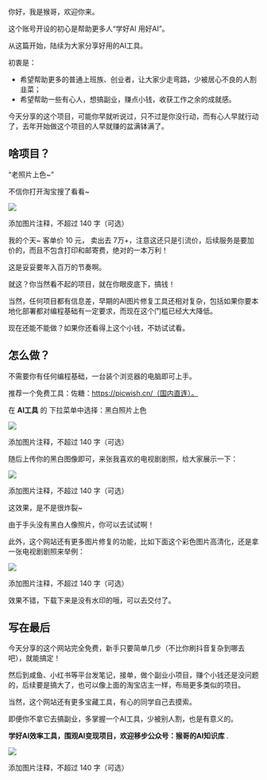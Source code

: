 ﻿你好，我是猴哥，欢迎你来。

这个账号开设的初心是帮助更多人“学好AI 用好AI”。

从这篇开始，陆续为大家分享好用的AI工具。

初衷是：

- 希望帮助更多的普通上班族、创业者，让大家少走弯路，少被居心不良的人割韭菜；
- 希望帮助一些有心人，想搞副业，赚点小钱，收获工作之余的成就感。

今天分享的这个项目，可能你早就听说过，只不过是你没行动，而有心人早就行动了，去年开始做这个项目的人早就赚的盆满钵满了。

## 啥项目？

“老照片上色~”

不信你打开淘宝搜了看看~ 

![](https://axcvs2xtkbpq.objectstorage.ap-singapore-1.oci.customer-oci.com/n/axcvs2xtkbpq/b/bucket-20240802-0845/o/v2-73938d2d0a55077474bf6cb113057064_1440w.png)





添加图片注释，不超过 140 字（可选）

我的个天~  客单价 10 元， 卖出去 7万+，注意这还只是引流价，后续服务是要加价的，而且不包含打印和邮寄费，绝对的一本万利！

这是妥妥要年入百万的节奏啊。

就这？你当然看不起的项目，就在你眼皮底下，搞钱！

当然，任何项目都有信息差，早期的AI图片修复工具还相对复杂，包括如果你要本地化部署都对编程基础有一定要求，而现在这个门槛已经大大降低。

现在还能不能做？如果你还看得上这个小钱，不妨试试看。

## 怎么做？

不需要你有任何编程基础，一台装个浏览器的电脑即可上手。

推荐一个免费工具：佐糖：https://picwish.cn/（国内直连）。

在 **AI工具** 的 下拉菜单中选择：黑白照片上色 

![](https://axcvs2xtkbpq.objectstorage.ap-singapore-1.oci.customer-oci.com/n/axcvs2xtkbpq/b/bucket-20240802-0845/o/v2-9fd57c38e1ceba4167018be2a803db8c_1440w.png)





添加图片注释，不超过 140 字（可选）

 随后上传你的黑白图像即可，来张我喜欢的电视剧剧照，给大家展示一下： 

![](https://axcvs2xtkbpq.objectstorage.ap-singapore-1.oci.customer-oci.com/n/axcvs2xtkbpq/b/bucket-20240802-0845/o/v2-2541367a861d04d51bcca56283cdb2c6_1440w.png)





添加图片注释，不超过 140 字（可选）

 这效果，是不是很炸裂~

由于手头没有黑白人像照片，你可以去试试啊！

此外，这个网站还有更多图片修复的功能，比如下面这个彩色图片高清化，还是拿一张电视剧剧照来举例： 

![](https://axcvs2xtkbpq.objectstorage.ap-singapore-1.oci.customer-oci.com/n/axcvs2xtkbpq/b/bucket-20240802-0845/o/v2-bb43bcc86b4ca48455ea69a31c614d1d_1440w.png)





添加图片注释，不超过 140 字（可选）

 效果不错，下载下来是没有水印的哦，可以去交付了。

## 写在最后

今天分享的这个网站完全免费，新手只要简单几步（不比你刷抖音复杂到哪去吧），就能搞定！

然后到咸鱼、小红书等平台发笔记，接单，做个副业小项目，赚个小钱还是没问题的，后续要是搞大了，也可以像上面的淘宝店主一样，布局更多类似的项目。

当然，这个网站还有更多宝藏工具，有心的同学自己去摸索。

即便你不拿它去搞副业，多掌握一个AI工具，少被别人割，也是有意义的。

**学好AI效率工具，围观AI变现项目，欢迎移步公众号：猴哥的AI知识库** .

![](https://axcvs2xtkbpq.objectstorage.ap-singapore-1.oci.customer-oci.com/n/axcvs2xtkbpq/b/bucket-20240802-0845/o/v2-ffa263db3791634adecf4fcb101e38fa_1440w.png)





添加图片注释，不超过 140 字（可选）

